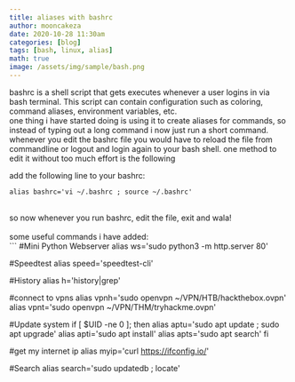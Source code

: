 ```yaml
---
title: aliases with bashrc
author: mooncakeza
date: 2020-10-28 11:30am
categories: [blog]
tags: [bash, linux, alias]
math: true
image: /assets/img/sample/bash.png
---
```


bashrc is a shell script that gets executes whenever a user logins in via bash terminal. This script can contain configuration such as coloring, command aliases, environment variables, etc.
<br>
one thing i have started doing is using it to create aliases for commands, so instead of typing out a long command i now just run a short command.
<br>
whenever you edit the bashrc file you would have to reload the file from commandline or logout and login again to your bash shell. one method to edit it without too much effort is the following

add the following line to your bashrc:
```
alias bashrc='vi ~/.bashrc ; source ~/.bashrc'
```
<br>
so now whenever you run bashrc, edit the file, exit and wala!
<br>
<br>
some useful commands i have added:
<br>
```
#Mini Python Webserver
alias ws='sudo python3 -m http.server 80'

#Speedtest
alias speed='speedtest-cli'

#History
alias h='history|grep'

#connect to vpns
alias vpnh='sudo openvpn ~/VPN/HTB/hackthebox.ovpn'
alias vpnt='sudo openvpn ~/VPN/THM/tryhackme.ovpn'


#Update system
if [ $UID -ne 0 ]; then
    alias aptu='sudo apt update ; sudo apt upgrade'
    alias apti='sudo apt install'
    alias apts='sudo apt search'
fi

#get my internet ip
alias myip='curl https://ifconfig.io/'

#Search
alias search='sudo updatedb ; locate'
```
